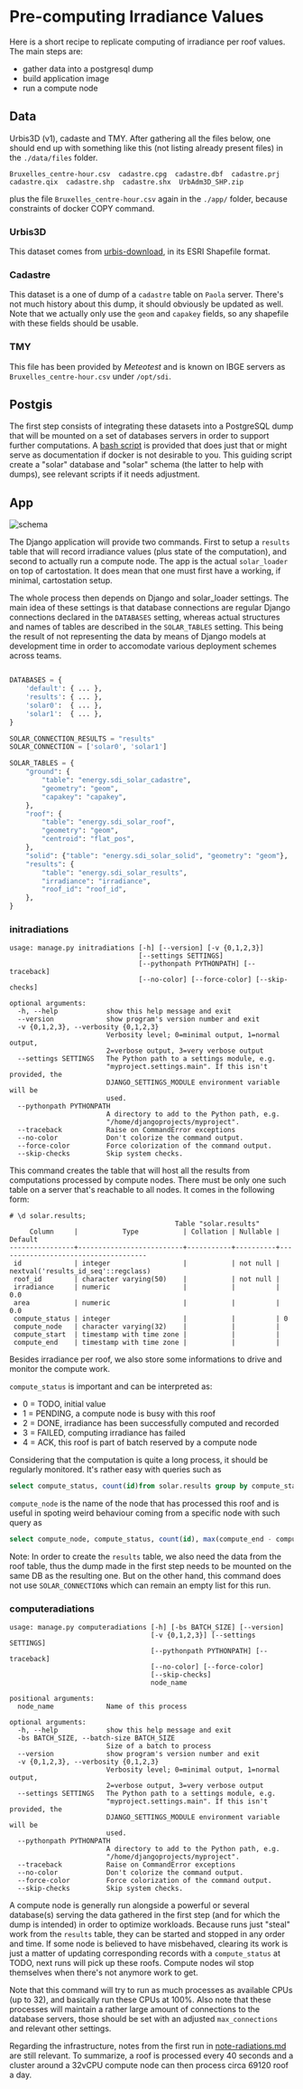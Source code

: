 # Pre-computing Irradiance Values

Here is a short recipe to replicate computing of irradiance per roof values. The main steps are:

- gather data into a postgresql dump
- build application image
- run a compute node

## Data

Urbis3D (v1), cadaste and TMY. After gathering all the files below, one should end up with something like this (not listing already present files) in the `./data/files` folder.

```
Bruxelles_centre-hour.csv  cadastre.cpg  cadastre.dbf  cadastre.prj  cadastre.qix  cadastre.shp  cadastre.shx  UrbAdm3D_SHP.zip
```

plus the file `Bruxelles_centre-hour.csv` again in the `./app/` folder, because constraints of docker COPY command.

### Urbis3D

This dataset comes from [urbis-download](https://datastore.brussels/web/urbis-download), in its ESRI Shapefile format.

### Cadastre

This dataset is a one of dump of a `cadastre` table on `Paola` server. There's not much history about this dump, it should obviously be updated as well.
Note that we actually only use the `geom` and `capakey` fields, so any shapefile with these fields should be usable.

### TMY

This file has been provided by _Meteotest_ and is known on IBGE servers as `Bruxelles_centre-hour.csv` under `/opt/sdi`.

## Postgis

The first step consists of integrating these datasets into a PostgreSQL dump that will be mounted on a set of databases servers in order to support further computations. A [bash script](./docker/data/build.sh) is provided that does just that or might serve as documentation if docker is not desirable to you. This guiding script create a "solar" database and "solar" schema (the latter to help with dumps), see relevant scripts if it needs adjustment.

## App

![schema](./schema.png)

The Django application will provide two commands. First to setup a `results` table that will record irradiance values (plus state of the computation), and second to actually run a compute node. The app is the actual `solar_loader` on top of cartostation. It does mean that one must first have a working, if minimal, cartostation setup.

The whole process then depends on Django and solar_loader settings. The main idea of these settings is that database connections are regular Django connections declared in the `DATABASES` setting, whereas actual structures and names of tables are described in the `SOLAR_TABLES` setting. This being the result of not representing the data by means of Django models at development time in order to accomodate various deployment schemes across teams.

```python

DATABASES = {
    'default': { ... },
    'results': { ... },
    'solar0':  { ... },
    'solar1':  { ... },
}

SOLAR_CONNECTION_RESULTS = "results"
SOLAR_CONNECTION = ['solar0', 'solar1']

SOLAR_TABLES = {
    "ground": {
        "table": "energy.sdi_solar_cadastre",
        "geometry": "geom",
        "capakey": "capakey",
    },
    "roof": {
        "table": "energy.sdi_solar_roof",
        "geometry": "geom",
        "centroid": "flat_pos",
    },
    "solid": {"table": "energy.sdi_solar_solid", "geometry": "geom"},
    "results": {
        "table": "energy.sdi_solar_results",
        "irradiance": "irradiance",
        "roof_id": "roof_id",
    },
}
```

### initradiations

```
usage: manage.py initradiations [-h] [--version] [-v {0,1,2,3}]
                                [--settings SETTINGS]
                                [--pythonpath PYTHONPATH] [--traceback]
                                [--no-color] [--force-color] [--skip-checks]

optional arguments:
  -h, --help            show this help message and exit
  --version             show program's version number and exit
  -v {0,1,2,3}, --verbosity {0,1,2,3}
                        Verbosity level; 0=minimal output, 1=normal output,
                        2=verbose output, 3=very verbose output
  --settings SETTINGS   The Python path to a settings module, e.g.
                        "myproject.settings.main". If this isn't provided, the
                        DJANGO_SETTINGS_MODULE environment variable will be
                        used.
  --pythonpath PYTHONPATH
                        A directory to add to the Python path, e.g.
                        "/home/djangoprojects/myproject".
  --traceback           Raise on CommandError exceptions
  --no-color            Don't colorize the command output.
  --force-color         Force colorization of the command output.
  --skip-checks         Skip system checks.

```

This command creates the table that will host all the results from computations processed by compute nodes. There must be only one such table on a server that's reachable to all nodes. It comes in the following form:

```
# \d solar.results;
                                         Table "solar.results"
     Column     |           Type           | Collation | Nullable |               Default
----------------+--------------------------+-----------+----------+-------------------------------------
 id             | integer                  |           | not null | nextval('results_id_seq'::regclass)
 roof_id        | character varying(50)    |           | not null |
 irradiance     | numeric                  |           |          | 0.0
 area           | numeric                  |           |          | 0.0
 compute_status | integer                  |           |          | 0
 compute_node   | character varying(32)    |           |          |
 compute_start  | timestamp with time zone |           |          |
 compute_end    | timestamp with time zone |           |          |

```

Besides irradiance per roof, we also store some informations to drive and monitor the compute work.

`compute_status` is important and can be interpreted as:

- 0 = TODO, initial value
- 1 = PENDING, a compute node is busy with this roof
- 2 = DONE, irradiance has been successfully computed and recorded
- 3 = FAILED, computing irradiance has failed
- 4 = ACK, this roof is part of batch reserved by a compute node

Considering that the computation is quite a long process, it should be regularly monitored. It's rather easy with queries such as

```sql
select compute_status, count(id)from solar.results group by compute_status;
```

`compute_node` is the name of the node that has processed this roof and is useful in spoting weird behaviour coming from a specific node with such query as

```sql
select compute_node, compute_status, count(id), max(compute_end - compute_start), min(compute_end - compute_start), avg(compute_end - compute_start) from solar.results group by compute_node, compute_status order by compute_node, compute_status;
```

Note: In order to create the `results` table, we also need the data from the roof table, thus the dump made in the first step needs to be mounted on the same DB as the resulting one. But on the other hand, this command does not use `SOLAR_CONNECTION`s which can remain an empty list for this run.

### computeradiations

```
usage: manage.py computeradiations [-h] [-bs BATCH_SIZE] [--version]
                                   [-v {0,1,2,3}] [--settings SETTINGS]
                                   [--pythonpath PYTHONPATH] [--traceback]
                                   [--no-color] [--force-color]
                                   [--skip-checks]
                                   node_name

positional arguments:
  node_name             Name of this process

optional arguments:
  -h, --help            show this help message and exit
  -bs BATCH_SIZE, --batch-size BATCH_SIZE
                        Size of a batch to process
  --version             show program's version number and exit
  -v {0,1,2,3}, --verbosity {0,1,2,3}
                        Verbosity level; 0=minimal output, 1=normal output,
                        2=verbose output, 3=very verbose output
  --settings SETTINGS   The Python path to a settings module, e.g.
                        "myproject.settings.main". If this isn't provided, the
                        DJANGO_SETTINGS_MODULE environment variable will be
                        used.
  --pythonpath PYTHONPATH
                        A directory to add to the Python path, e.g.
                        "/home/djangoprojects/myproject".
  --traceback           Raise on CommandError exceptions
  --no-color            Don't colorize the command output.
  --force-color         Force colorization of the command output.
  --skip-checks         Skip system checks.

```

A compute node is generally run alongside a powerful or several database(s) serving the data gathered in the first step (and for which the dump is intended) in order to optimize workloads. Because runs just "steal" work from the `results` table, they can be started and stopped in any order and time. If some node is believed to have misbehaved, clearing its work is just a matter of updating corresponding records with a `compute_status` at TODO, next runs will pick up these roofs. Compute nodes wil stop themselves when there's not anymore work to get.

Note that this command will try to run as much processes as available CPUs (up to 32), and basically run these CPUs at 100%. Also note that these processes will maintain a rather large amount of connections to the database servers, those should be set with an adjusted `max_connections` and relevant other settings.

Regarding the infrastructure, notes from the first run in [note-radiations.md](../note-radiations.md) are still relevant. To summarize, a roof is processed every 40 seconds and a cluster around a 32vCPU compute node can then process circa 69120 roof a day.
